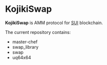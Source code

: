 # KojikiSwap

**KojikiSwap** is AMM protocol for [SUI](https://sui.io/) blockchain. 

The current repository contains: 

* master-chef
* swap_library
* swap
* uq64x64

